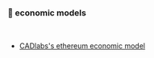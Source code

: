 ### 👾 economic models

<br>

* [CADlabs's ethereum economic model](https://github.com/CADLabs/ethereum-economic-model)

